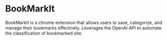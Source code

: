 # BookMarkIt 
BookMarkIt is a chrome extension that allows users to save, categorize, and manage their bookmarks effectively. Leverages the OpenAI API to automate the classification of bookmarked site.
